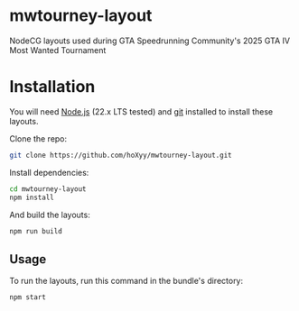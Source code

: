 # mwtourney-layout
NodeCG layouts used during GTA Speedrunning Community's 2025 GTA IV Most Wanted Tournament


# Installation

You will need [Node.js](https://nodejs.org/en/) (22.x LTS tested) and [git](https://git-scm.com/) installed to install these layouts.

Clone the repo:
```sh
git clone https://github.com/hoXyy/mwtourney-layout.git
```

Install dependencies:
```sh
cd mwtourney-layout
npm install
```

And build the layouts:
```sh
npm run build
```
## Usage
To run the layouts, run this command in the bundle's directory:
```sh
npm start
```

